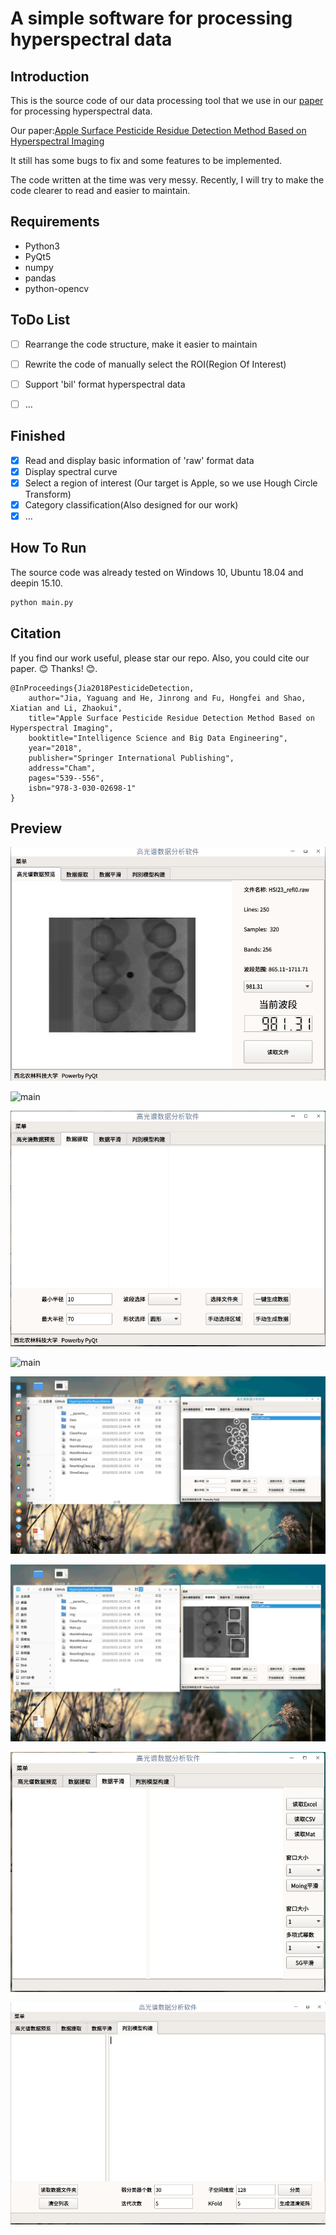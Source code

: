 # A simple software for processing hyperspectral data
## Introduction
This is the source code of our data processing tool that  we use in our [paper](https://link.springer.com/chapter/10.1007/978-3-030-02698-1_47) 
 for processing hyperspectral data.

Our paper:[Apple Surface Pesticide Residue Detection Method Based on Hyperspectral Imaging](https://link.springer.com/chapter/10.1007/978-3-030-02698-1_47) 

It still has some bugs to fix and some features to be implemented. 

The code written at the time was very messy. Recently, I will try to make the code clearer to read and easier to maintain.

## Requirements
- Python3
- PyQt5
- numpy
- pandas
- python-opencv

## ToDo List
- [ ] Rearrange the code structure, make it easier to maintain
- [ ] Rewrite the code of manually select the ROI(Region Of Interest)
- [ ] Support 'bil' format hyperspectral data
- [ ] ...


## Finished
- [x] Read and display basic information of 'raw' format data 
- [x] Display spectral curve
- [x] Select a region of interest (Our target is Apple, so we use Hough Circle Transform)
- [x] Category classification(Also designed for our work)
- [x] ...

## How To Run
The source code was already tested on Windows 10, Ubuntu 18.04 and deepin 15.10.

```bash
python main.py
```

## Citation
If you find our work useful, please star our repo.
Also, you could cite our paper.
😊 Thanks! 😊.
```
@InProceedings{Jia2018PesticideDetection,
	author="Jia, Yaguang and He, Jinrong and Fu, Hongfei and Shao, Xiatian and Li, Zhaokui",
	title="Apple Surface Pesticide Residue Detection Method Based on Hyperspectral Imaging",
	booktitle="Intelligence Science and Big Data Engineering",
	year="2018",
	publisher="Springer International Publishing",
	address="Cham",
	pages="539--556",
	isbn="978-3-030-02698-1"
}
```
## Preview

![main](/img/Window.png)

![main](/img/1.gif)

![main](/img/2.gif)

![main](/img/3.gif)

![main](/img/4.gif)

![main](/img/5.gif)

![main](/img/6.gif)

![main](/img/7.gif)

